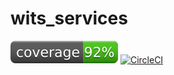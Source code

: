 # wits_services
![Coverage](./coverage_badge.svg?sanitize=true)
[![CircleCI](https://dl.circleci.com/status-badge/img/gh/NuttyChuma/wits_services/tree/main.svg?style=svg)](https://dl.circleci.com/status-badge/redirect/gh/NuttyChuma/wits_services/tree/main)
